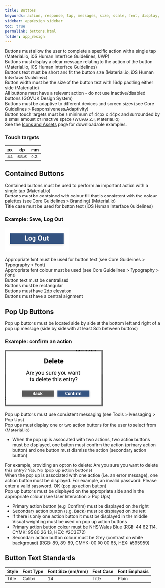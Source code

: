 ```yaml
---
title: Buttons 
keywords: action, response, tap, messages, size, scale, font, display, colour, contrast, alignment, 
sidebar: appdesign_sidebar
toc: true
permalink: buttons.html
folder: app_design 
---
```

Buttons must allow the user to complete a specific action with a single tap (Material.io, iOS Human Interface Guidelines, UWP)  
Buttons must display a clear message relating to the action of the button (Material.io, iOS Human Interface Guidelines)  
Buttons text must be short and fit the button size (Material.io, iOS Human Interface Guidelines)  
Button width must be the size of the button text with 16dp padding either side (Material.io)  
All buttons must have a relevant action - do not use inactive/disabled buttons (GOV.UK Design System)  
Buttons must be adaptive to different devices and screen sizes (see Core Guidelines > Responsiveness/Adaptivity)  
Button touch targets must be a minimum of 44px x 44px and surrounded by a small amount of inactive space (WCAG 2.1, Material.io)  
See the [Icons and Assets](/icons-assets.html) page for downloadable examples.

### Touch targets

| px | dp   | mm  |
|----|------|-----|
| 44 | 58.6 | 9.3 |


## Contained Buttons
Contained buttons must be used to perform an important action with a single tap (Material.io)  
Buttons must be contained with colour fill that is consistent with the colour palettes (see Core Guidelines > Branding) (Material.io)  
Title case must be used for button text (iOS Human Interface Guidelines)  

### Example: Save, Log Out  

<img src="/images/examples/design-standards-navigation-buttons-logout.png">

Appropriate font must be used for button text (see Core Guidelines > Typography > Font)  
Appropriate font colour must be used (see Core Guidelines > Typography > Font)  
Button text must be centralised  
Buttons must be rectangular  
Buttons must have 2dp elevation  
Buttons must have a central alignment  

## Pop Up Buttons

Pop up buttons must be located side by side at the bottom left and right of a pop up message (side by side with at least 8dp between buttons)  

### Example: confirm an action 
<img src="/images/examples/design-standards-navigation-buttons-popup-example.png">

Pop up buttons must use consistent messaging (see Tools > Messaging > Pop Ups)  
Pop ups must display one or two action buttons for the user to select from (Material.io)  
* When the pop up is associated with two actions, two action buttons must be displayed, one button must confirm the action (primary action button) and one button must dismiss the action (secondary action button)

For example, providing an option to delete: Are you sure you want to delete this entry? Yes. No (pop up action buttons)  
When the pop up is associated with one action (i.e. an error message), one action button must be displayed. For example, an invalid password: Please enter a valid password. OK (pop up action button)  
Pop up buttons must be displayed on the appropriate side and in the appropriate colour (see User Interaction > Pop Ups)  
* Primary action button (e.g. Confirm) must be displayed on the right  
* Secondary action button (e.g. Back) must be displayed on the left  
* If there is only one action button it must be displayed in the middle  
Visual weighting must be used on pop up action buttons  
* Primary action button colour must be NHS Wales Blue (RGB: 44 62 114, CYMK: 95 80 26 13, HEX: #2C3E72)
* Secondary action button colour must be Grey (contrast on white background) (RGB: 89, 89, 89, CMYK: 00 00 00 65, HEX: #595959)

## Button Text Standards

| Style | Font Type | Font Size (em/rem) | Font Case | Font Emphasis |
|-------|-----------|--------------------|-----------|---------------|
| Title | Calibri   | 14                 | Title     | Plain         |

